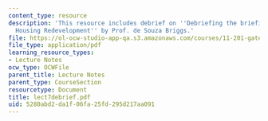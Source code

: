 ```yaml
---
content_type: resource
description: 'This resource includes debrief on ''Debriefing the briefings: Public
  Housing Redevelopment'' by Prof. de Souza Briggs.'
file: https://ol-ocw-studio-app-qa.s3.amazonaws.com/courses/11-201-gateway-planning-action-fall-2005/5280abd2da1f06fa25fd295d217aa091_lect7debrief.pdf
file_type: application/pdf
learning_resource_types:
- Lecture Notes
ocw_type: OCWFile
parent_title: Lecture Notes
parent_type: CourseSection
resourcetype: Document
title: lect7debrief.pdf
uid: 5280abd2-da1f-06fa-25fd-295d217aa091
---
```

